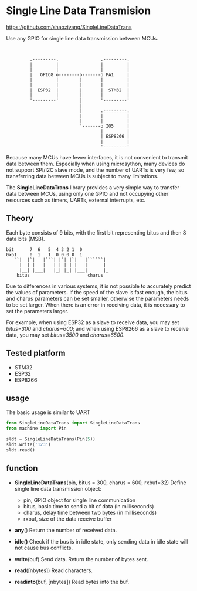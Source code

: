 # Single Line Data Transmision

https://github.com/shaoziyang/SingleLineDataTrans

Use any GPIO for single line data transmission between MCUs. 

```


         .---------.                .---------.
         |         |                |         |
         |         |                |         |
         |   GPIO8 o--------o-------o PA1     |
         |         |        |       |         |
         |         |        |       |         |
         |  ESP32  |        |       |  STM32  |
         |         |        |       |         |
         '---------'        |       '---------'
                            |
                            |       .---------.
                            |       |         |
                            |       |         |
                            '-------o IO5     |
                                    |         |
                                    | ESP8266 |
                                    |         |
                                    '---------'

```

Because many MCUs have fewer interfaces, it is not convenient to transmit data between them. Especially when using microsython, many devices do not support SPI/I2C slave mode, and the number of UARTs is very few, so transferring data between MCUs is subject to many limitations.

The **SingleLineDataTrans** library provides a very simple way to transfer data between MCUs, using only one GPIO and not occupying other resources such as timers, UARTs, external interrupts, etc.

## Theory

Each byte consists of 9 bits, with the first bit representing bitus and then 8 data bits (MSB).


```
bit      7  6   5  4 3 2 1  0
0x61     0  1   1  0 0 0 0  1
   ``|  |`|   |```| |`| |`|   |``````|
     |  | |   |   | | | | |   |      |
     |__| |___|   |_| |_| |___|      |_
    bitus                      charus
```

Due to differences in various systems, it is not possible to accurately predict the values of parameters. If the speed of the slave is fast enough, the bitus and charus parameters can be set smaller, otherwise the parameters needs to be set larger. When there is an error in receiving data, it is necessary to set the parameters larger.

For example, when using ESP32 as a slave to receive data, you may set *bitus=300* and *charus=600*; and when using ESP8266 as a slave to receive data, you may set *bitus=3500* and *charus=6500*.  


## Tested platform

- STM32
- ESP32
- ESP8266


## usage

The basic usage is similar to UART

```py
from SingleLineDataTrans import SingleLineDataTrans
from machine import Pin

sldt = SingleLineDataTrans(Pin(5))
sldt.write('123')
sldt.read()
```

## function

- **SingleLineDataTrans**(pin, bitus = 300, charus = 600, rxbuf=32)
    Define single line data transmission object:
    - pin, GPIO object for single line communication
    - bitus, basic time to send a bit of data (in milliseconds)
    - charus, delay time between two bytes (in milliseconds)
    - rxbuf, size of the data receive buffer
  
- **any**()
    Return the number of received data.

- **idle()**
    Check if the bus is in idle state, only sending data in idle state will not cause bus conflicts.
  
- **write**(buf)
    Send data. Return the number of bytes sent.
  
- **read**([nbytes])
    Read characters.
  
- **readinto**(buf, [nbytes])
    Read bytes into the buf.
  

